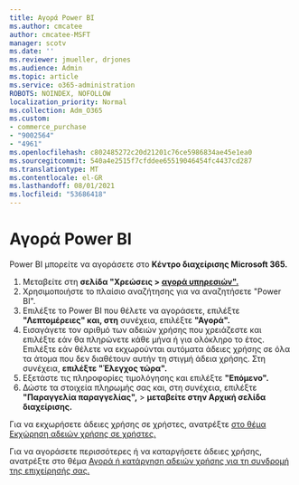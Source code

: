 ```yaml
---
title: Αγορά Power BI
ms.author: cmcatee
author: cmcatee-MSFT
manager: scotv
ms.date: ''
ms.reviewer: jmueller, drjones
ms.audience: Admin
ms.topic: article
ms.service: o365-administration
ROBOTS: NOINDEX, NOFOLLOW
localization_priority: Normal
ms.collection: Adm_O365
ms.custom:
- commerce_purchase
- "9002564"
- "4961"
ms.openlocfilehash: c802485272c20d21201c76ce5986834ae45e1ea0
ms.sourcegitcommit: 540a4e2515f7cfddee65519046454fc4437cd287
ms.translationtype: MT
ms.contentlocale: el-GR
ms.lasthandoff: 08/01/2021
ms.locfileid: "53686418"
---
```

# <a name="purchase-power-bi"></a>Αγορά Power BI

Power BI μπορείτε να αγοράσετε στο **Κέντρο διαχείρισης Microsoft 365.**

1. Μεταβείτε στη **σελίδα "Χρεώσεις > [αγορά υπηρεσιών".](https://go.microsoft.com/fwlink/p/?linkid=868433)**
2. Χρησιμοποιήστε το πλαίσιο αναζήτησης για να αναζητήσετε "Power BI".
3. Επιλέξτε το Power BI που θέλετε να αγοράσετε, επιλέξτε **"Λεπτομέρειες" και, στη** συνέχεια, επιλέξτε **"Αγορά".**
4. Εισαγάγετε τον αριθμό των αδειών χρήσης που χρειάζεστε και επιλέξτε εάν θα πληρώνετε κάθε μήνα ή για ολόκληρο το έτος. Επιλέξτε εάν θέλετε να εκχωρούνται αυτόματα άδειες χρήσης σε όλα τα άτομα που δεν διαθέτουν αυτήν τη στιγμή άδεια χρήσης. Στη συνέχεια, **επιλέξτε "Έλεγχος τώρα".**
5. Εξετάστε τις πληροφορίες τιμολόγησης και επιλέξτε **"Επόμενο".**
6. Δώστε τα στοιχεία πληρωμής σας και, στη συνέχεια, επιλέξτε **"Παραγγελία παραγγελίας",**  >  **μεταβείτε στην Αρχική σελίδα διαχείρισης.**

Για να εκχωρήσετε άδειες χρήσης σε χρήστες, ανατρέξτε [στο θέμα Εκχώρηση αδειών χρήσης σε χρήστες.](/microsoft-365/admin/manage/assign-licenses-to-users)

Για να αγοράσετε περισσότερες ή να καταργήσετε άδειες χρήσης, ανατρέξτε στο θέμα [Αγορά ή κατάργηση αδειών χρήσης για τη συνδρομή της επιχείρησής σας.](/microsoft-365/commerce/licenses/buy-licenses)